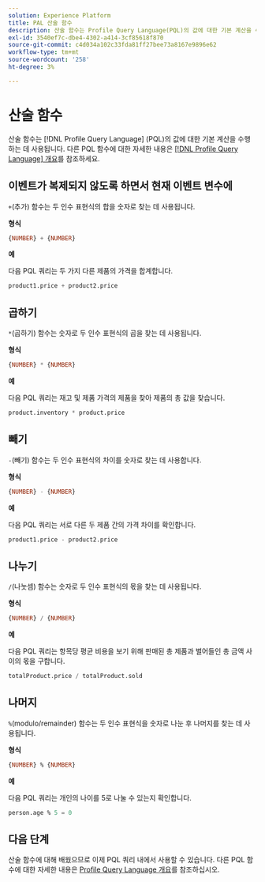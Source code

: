```yaml
---
solution: Experience Platform
title: PAL 산술 함수
description: 산술 함수는 Profile Query Language(PQL)의 값에 대한 기본 계산을 수행하는 데 사용됩니다.
exl-id: 3540ef7c-dbe4-4302-a414-3cf85618f870
source-git-commit: c4d034a102c33fda81ff27bee73a8167e9896e62
workflow-type: tm+mt
source-wordcount: '258'
ht-degree: 3%

---
```


# 산술 함수

산술 함수는 [!DNL Profile Query Language] (PQL)의 값에 대한 기본 계산을 수행하는 데 사용됩니다. 다른 PQL 함수에 대한 자세한 내용은 [[!DNL Profile Query Language] 개요](./overview.md)를 참조하세요.

## 이벤트가 복제되지 않도록 하면서 현재 이벤트 변수에

`+`(추가) 함수는 두 인수 표현식의 합을 숫자로 찾는 데 사용됩니다.

**형식**

```sql
{NUMBER} + {NUMBER}
```

**예**

다음 PQL 쿼리는 두 가지 다른 제품의 가격을 합계합니다.

```sql
product1.price + product2.price
```

## 곱하기

`*`(곱하기) 함수는 숫자로 두 인수 표현식의 곱을 찾는 데 사용됩니다.

**형식**

```sql
{NUMBER} * {NUMBER}
```

**예**

다음 PQL 쿼리는 재고 및 제품 가격의 제품을 찾아 제품의 총 값을 찾습니다.

```sql
product.inventory * product.price
```

## 빼기

`-`(빼기) 함수는 두 인수 표현식의 차이를 숫자로 찾는 데 사용합니다.

**형식**

```sql
{NUMBER} - {NUMBER}
```

**예**

다음 PQL 쿼리는 서로 다른 두 제품 간의 가격 차이를 확인합니다.

```sql
product1.price - product2.price
```

## 나누기

`/`(나눗셈) 함수는 숫자로 두 인수 표현식의 몫을 찾는 데 사용됩니다.

**형식**

```sql
{NUMBER} / {NUMBER}
```

**예**

다음 PQL 쿼리는 항목당 평균 비용을 보기 위해 판매된 총 제품과 벌어들인 총 금액 사이의 몫을 구합니다.

```sql
totalProduct.price / totalProduct.sold
```

## 나머지

`%`(modulo/remainder) 함수는 두 인수 표현식을 숫자로 나눈 후 나머지를 찾는 데 사용됩니다.

**형식**

```sql
{NUMBER} % {NUMBER}
```

**예**

다음 PQL 쿼리는 개인의 나이를 5로 나눌 수 있는지 확인합니다.

```sql
person.age % 5 = 0
```

## 다음 단계

산술 함수에 대해 배웠으므로 이제 PQL 쿼리 내에서 사용할 수 있습니다. 다른 PQL 함수에 대한 자세한 내용은 [Profile Query Language 개요](./overview.md)를 참조하십시오.
